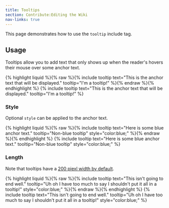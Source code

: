 ```yaml
---
title: Tooltips
section: Contribute:Editing the Wiki
nav-links: true
---
```


This page demonstrates how to use the `tooltip` include tag.

## Usage

Tooltips allow you to add text that only shows up when the reader's hovers their mouse over some anchor text.

{% highlight liquid %}{% raw %}{% include tooltip text="This is the anchor text that will be displayed." tooltip="I'm a tooltip!" %}{% endraw %}{% endhighlight %}
{% include tooltip text="This is the anchor text that will be displayed." tooltip="I'm a tooltip!" %}

### Style

Optional `style` can be applied to the anchor text.

{% highlight liquid %}{% raw %}{% include tooltip text="Here is some blue anchor text." tooltip="Non-blue tooltip" style="color:blue;" %}{% endraw %}{% endhighlight %}
{% include tooltip text="Here is some blue anchor text." tooltip="Non-blue tooltip" style="color:blue;" %}

### Length

Note that tooltips have a [200 piexl width by default](https://github.com/imagej/imagej.github.io/blob/4b671bffa49203e2396f07b585c123e792854cc8/assets/css/includes.css#L267-L292).

{% highlight liquid %}{% raw %}{% include tooltip text="This isn't going to end well." tooltip="Uh oh I have too much to say I shouldn't put it all in a tooltip!" style="color:blue;" %}{% endraw %}{% endhighlight %}
{% include tooltip text="This isn't going to end well." tooltip="Uh oh I have too much to say I shouldn't put it all in a tooltip!" style="color:blue;" %}
